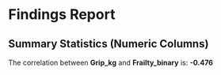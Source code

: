 # Findings Report

## Summary Statistics (Numeric Columns)

The correlation between **Grip_kg** and **Frailty_binary** is: **-0.476**
